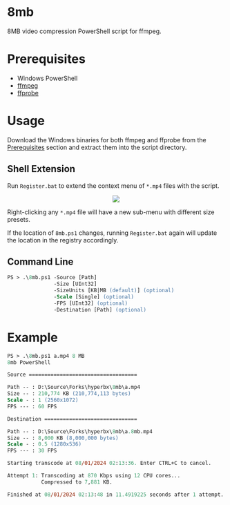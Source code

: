 # 8mb
8MB video compression PowerShell script for ffmpeg.

# Prerequisites
- Windows PowerShell
- [ffmpeg](https://ffbinaries.com/downloads)
- [ffprobe](https://ffbinaries.com/downloads)

# Usage
Download the Windows binaries for both ffmpeg and ffprobe from the [Prerequisites](#prerequisites) section and extract them into the script directory.

## Shell Extension
Run `Register.bat` to extend the context menu of `*.mp4` files with the script.

<p align="center">
    <img src="https://github.com/user-attachments/assets/b7239e80-2ecf-4d5c-a3f0-11ceadc4c716"/>
</p>

Right-clicking any `*.mp4` file will have a new sub-menu with different size presets.

If the location of `8mb.ps1` changes, running `Register.bat` again will update the location in the registry accordingly.

## Command Line
```ps
PS > .\8mb.ps1 -Source [Path]
               -Size [UInt32]
               -SizeUnits [KB|MB (default)] (optional)
               -Scale [Single] (optional)
               -FPS [UInt32] (optional)
               -Destination [Path] (optional)
```

# Example
```ps
PS > .\8mb.ps1 a.mp4 8 MB
8mb PowerShell

Source ===================================

Path -- : D:\Source\Forks\hyperbx\8mb\a.mp4
Size -- : 210,774 KB (210,774,113 bytes)
Scale - : 1 (2560x1072)
FPS --- : 60 FPS

Destination ==============================

Path -- : D:\Source\Forks\hyperbx\8mb\a.8mb.mp4
Size -- : 8,000 KB (8,000,000 bytes)
Scale - : 0.5 (1280x536)
FPS --- : 30 FPS

Starting transcode at 08/01/2024 02:13:36. Enter CTRL+C to cancel.

Attempt 1: Transcoding at 870 Kbps using 12 CPU cores...
           Compressed to 7,881 KB.

Finished at 08/01/2024 02:13:48 in 11.4919225 seconds after 1 attempt.
```
